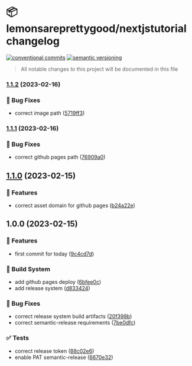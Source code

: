 # 📦 lemonsareprettygood/nextjstutorial changelog

[![conventional commits](https://img.shields.io/badge/conventional%20commits-1.0.0-yellow.svg)](https://conventionalcommits.org)
[![semantic versioning](https://img.shields.io/badge/semantic%20versioning-2.0.0-green.svg)](https://semver.org)

> All notable changes to this project will be documented in this file

### [1.1.2](https://github.com/lemonsareprettygood/nextjstutorial/compare/v1.1.1...v1.1.2) (2023-02-16)


### 🐛 Bug Fixes

* correct image path ([5719ff3](https://github.com/lemonsareprettygood/nextjstutorial/commit/5719ff3c97365495b33ebac05cefe9ba129abf6c))

### [1.1.1](https://github.com/lemonsareprettygood/nextjstutorial/compare/v1.1.0...v1.1.1) (2023-02-16)


### 🐛 Bug Fixes

* correct github pages path ([76909a0](https://github.com/lemonsareprettygood/nextjstutorial/commit/76909a03c02917219b0713deb5a450dfa90439a4))

## [1.1.0](https://github.com/lemonsareprettygood/nextjstutorial/compare/v1.0.0...v1.1.0) (2023-02-15)


### 🍕 Features

* correct asset domain for github pages ([b24a22e](https://github.com/lemonsareprettygood/nextjstutorial/commit/b24a22e25d44d4583131191f665001b7256d9907))

## 1.0.0 (2023-02-15)


### 🍕 Features

* first commit for today ([9c4cd7d](https://github.com/lemonsareprettygood/nextjstutorial/commit/9c4cd7d6ada06153739b862e522d0e70526e05f7))


### 🤖 Build System

* add github pages deploy ([6bfee0c](https://github.com/lemonsareprettygood/nextjstutorial/commit/6bfee0c34c41f80fb5755373e711a614917188e7))
* add release system ([d833424](https://github.com/lemonsareprettygood/nextjstutorial/commit/d833424ea3b429fed43a9c99ae6e1da7c66c2e4d))


### 🐛 Bug Fixes

* correct release system build artifacts ([20f398b](https://github.com/lemonsareprettygood/nextjstutorial/commit/20f398b6a259fdf1016472382eeb75bc7828c95f))
* correct semantic-release requirements ([7be0dfc](https://github.com/lemonsareprettygood/nextjstutorial/commit/7be0dfc4c67b4de48f9b223ae366cbef8c636fba))


### ✅ Tests

* correct release token ([88c02e6](https://github.com/lemonsareprettygood/nextjstutorial/commit/88c02e687230a184e7aa5b4c05f4614d67b6a12a))
* enable PAT semantic-release ([6670e32](https://github.com/lemonsareprettygood/nextjstutorial/commit/6670e32f106e23c2be04f81c5f692802724241ea))
